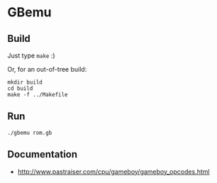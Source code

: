 GBemu
=====

## Build

Just type `make` :)

Or, for an out-of-tree build:
```
mkdir build
cd build
make -f ../Makefile
```


## Run

```
./gbemu rom.gb
```


## Documentation

* http://www.pastraiser.com/cpu/gameboy/gameboy_opcodes.html
